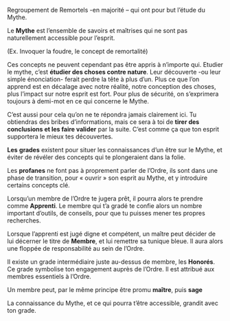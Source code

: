 
Regroupement de Remortels -en majorité – qui ont pour but l’étude du Mythe.

Le **Mythe** est l’ensemble de savoirs et maîtrises qui ne sont pas naturellement accessible pour l’esprit.

(Ex. Invoquer la foudre, le concept de remortalité)

Ces concepts ne peuvent cependant pas être appris à n’importe qui. Etudier le mythe, c’est **étudier des choses contre nature**. Leur découverte -ou leur simple énonciation- ferait perdre la tête à plus d’un. Plus ce que l’on apprend est en décalage avec notre réalité, notre conception des choses, plus l’impact sur notre esprit est fort. Pour plus de sécurité, on s’exprimera toujours à demi-mot en ce qui concerne le Mythe.

C’est aussi pour cela qu’on ne te répondra jamais clairement ici. Tu obtiendras des bribes d’informations, mais ce sera à toi de **tirer des conclusions et les faire valider** par la suite. C’est comme ça que ton esprit supportera le mieux tes découvertes.

**Les** **grades** existent pour situer les connaissances d’un être sur le Mythe, et éviter de révéler des concepts qui te plongeraient dans la folie.

Les **profanes** ne font pas à proprement parler de l’Ordre, ils sont dans une phase de transition, pour « ouvrir » son esprit au Mythe, et y introduire certains concepts clé.

Lorsqu’un membre de l’Ordre te jugera prêt, il pourra alors te prendre comme **Apprenti**. Le membre qui t’a gradé te confie alors un nombre important d’outils, de conseils, pour que tu puisses mener tes propres recherches.

Lorsque l’apprenti est jugé digne et compétent, un maître peut décider de lui décerner le titre de **Membre**, et lui remettre sa tunique bleue. Il aura alors une floppée de responsabilité au sein de l’Ordre.

Il existe un grade intermédiaire juste au-dessus de membre, les **Honorés**. Ce grade symbolise ton engagement auprès de l’Ordre. Il est attribué aux membres essentiels à l’Ordre.

Un membre peut, par le même principe être promu **maître**, puis **sage**

La connaissance du Mythe, et ce qui pourra t’être accessible, grandit avec ton grade.